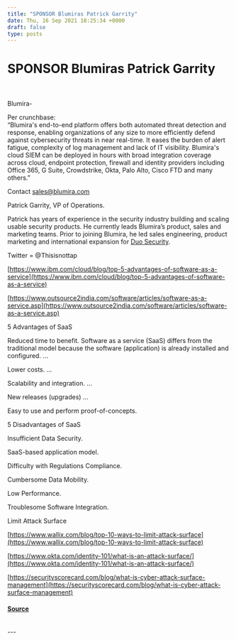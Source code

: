 ```yaml
---
title: "SPONSOR Blumiras Patrick Garrity"
date: Thu, 16 Sep 2021 18:25:34 +0000
draft: false
type: posts
---
```

# SPONSOR Blumiras Patrick Garrity

<br/>

<br/>
Blumira- 

Per crunchbase:  
“Blumira's end-to-end platform offers both automated threat detection and response, enabling organizations of any size to more efficiently defend against cybersecurity threats in near real-time. It eases the burden of alert fatigue, complexity of log management and lack of IT visibility. Blumira's cloud SIEM can be deployed in hours with broad integration coverage across cloud, endpoint protection, firewall and identity providers including Office 365, G Suite, Crowdstrike, Okta, Palo Alto, Cisco FTD and many others.”

Contact [sales@blumira.com](mailto:sales@blumira.com)

Patrick Garrity, VP of Operations.

Patrick has years of experience in the security industry building and scaling usable security products. He currently leads Blumira’s product, sales and marketing teams. Prior to joining Blumira, he led sales engineering, product marketing and international expansion for [Duo Security](http://duo.com/).

Twitter = @Thisisnottap

[https://www.ibm.com/cloud/blog/top-5-advantages-of-software-as-a-service](https://www.ibm.com/cloud/blog/top-5-advantages-of-software-as-a-service)

[https://www.outsource2india.com/software/articles/software-as-a-service.asp](https://www.outsource2india.com/software/articles/software-as-a-service.asp)

5 Advantages of SaaS

Reduced time to benefit. Software as a service (SaaS) differs from the traditional model because the software (application) is already installed and configured. ...

Lower costs. ...

Scalability and integration. ...

New releases (upgrades) ...

Easy to use and perform proof-of-concepts.

  
  

5 Disadvantages of SaaS

Insufficient Data Security.

SaaS-based application model.

Difficulty with Regulations Compliance. 

Cumbersome Data Mobility. 

Low Performance. 

Troublesome Software Integration.

Limit Attack Surface

[https://www.wallix.com/blog/top-10-ways-to-limit-attack-surface](https://www.wallix.com/blog/top-10-ways-to-limit-attack-surface)

[https://www.okta.com/identity-101/what-is-an-attack-surface/](https://www.okta.com/identity-101/what-is-an-attack-surface/)

[https://securityscorecard.com/blog/what-is-cyber-attack-surface-management](https://securityscorecard.com/blog/what-is-cyber-attack-surface-management)

#### [Source](http://brakeingsecurity.com/sponsor-blumiras-patrick-garrity)

<br/>
---
